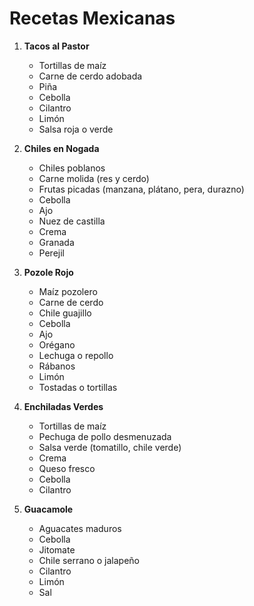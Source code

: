 # Recetas Mexicanas

1. **Tacos al Pastor**
   - Tortillas de maíz  
   - Carne de cerdo adobada  
   - Piña  
   - Cebolla  
   - Cilantro  
   - Limón  
   - Salsa roja o verde  

2. **Chiles en Nogada**
   - Chiles poblanos  
   - Carne molida (res y cerdo)  
   - Frutas picadas (manzana, plátano, pera, durazno)  
   - Cebolla  
   - Ajo  
   - Nuez de castilla  
   - Crema  
   - Granada  
   - Perejil  

3. **Pozole Rojo**
   - Maíz pozolero  
   - Carne de cerdo  
   - Chile guajillo  
   - Cebolla  
   - Ajo  
   - Orégano  
   - Lechuga o repollo  
   - Rábanos  
   - Limón  
   - Tostadas o tortillas  

4. **Enchiladas Verdes**
   - Tortillas de maíz  
   - Pechuga de pollo desmenuzada  
   - Salsa verde (tomatillo, chile verde)  
   - Crema  
   - Queso fresco  
   - Cebolla  
   - Cilantro  

5. **Guacamole**
   - Aguacates maduros  
   - Cebolla  
   - Jitomate  
   - Chile serrano o jalapeño  
   - Cilantro  
   - Limón  
   - Sal  
